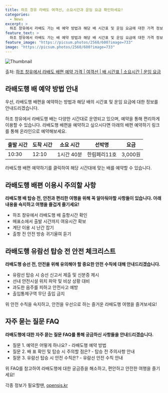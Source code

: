 ```yaml
---
title: 하조 창유 라배도 여객선, 소요시간과 운임 요금 확인하세요!
categories:
  - News
excerpt: >
  하조 창유에서 라배도 가는 배 예약 방법과 해당 배 시간표 및 운임 요금에 대한 가격 정보를 안내 드리겠습니다. 안전하고 재밋는 라배도행 여행을 위해 아래 정보 참고하시기 바랍니다. 라배도행 배편 예약하기 👈 클릭하조 창유에서 라배도행 배 시간표출발 시간도착 시간소요 시간선박명요금10:3012:101시간 40분한림페리11호3,000원라배도행 배편 예약하기 👈 클릭하조 창유에서 라배도행 여객선 탑승 시 이용수칙하조 창유에서 라배도행 배 출항시간을 확인하여야 합니다. 미리 매표소로 가서 충분한 여유시간을 갖고 선박에 탑승해야 합니다. 계단을 이용할 때에는 항상 난간을 잡아야 합니다. 난간 부근에 기대거나 장난을 치지 말아야 합니다. 선박이 출항하기 전 안전 방송을 귀기울여 들어야 합니다.하조 창유에서 라배도..
feature_text: >
  하조 창유에서 라배도 가는 배 예약 방법과 해당 배 시간표 및 운임 요금에 대한 가격 정보를 안내 드리겠습니다. 안전하고 재밋는 라배도행 여행을 위해 아래 정보 참고하시기 바랍니다. 라배도행 배편 예약하기 👈 클릭하조 창유에서 라배도행 배 시간표출발 시간도착 시간소요 시간선박명요금10:3012:101시간 40분한림페리11호3,000원라배도행 배편 예약하기 👈 클릭하조 창유에서 라배도행 여객선 탑승 시 이용수칙하조 창유에서 라배도행 배 출항시간을 확인하여야 합니다. 미리 매표소로 가서 충분한 여유시간을 갖고 선박에 탑승해야 합니다. 계단을 이용할 때에는 항상 난간을 잡아야 합니다. 난간 부근에 기대거나 장난을 치지 말아야 합니다. 선박이 출항하기 전 안전 방송을 귀기울여 들어야 합니다.하조 창유에서 라배도..
feature_image: "https://picsum.photos/2560/600?image=733"
image: "https://picsum.photos/2560/600?image=733"
---
```


![Thumbnail](https://img1.daumcdn.net/thumb/R800x0/?scode=mtistory2&fname=https%3A%2F%2Fblog.kakaocdn.net%2Fdn%2Fob9i0%2FbtsHCTxMPgu%2FLWqHN6bgPjq0BDMfR1NDz0%2Fimg.webp)

<p>출처: <a href="https://opensis.kr/entry/%ED%95%98%EC%A1%B0-%EC%B0%BD%EC%9C%A0%EC%97%90%EC%84%9C-%EB%9D%BC%EB%B0%B0%EB%8F%84-%EB%B0%B0%ED%8E%B8-%EC%98%88%EC%95%BD-%EA%B0%80%EA%B2%A9-%EC%97%AC%EA%B0%9D%EC%84%A0-%EB%B0%B0-%EC%8B%9C%EA%B0%84%ED%91%9C-%EC%86%8C%EC%9A%94%EC%8B%9C%EA%B0%84-%EC%9A%B4%EC%9E%84-%EC%9A%94%EA%B8%88" rel="dofollow">하조 창유에서 라배도 배편 예약 가격 | 여객선 | 배 시간표 | 소요시간 | 운임 요금</a> </p>

## 라배도행 배 예약 방법 안내

우선, 라배도행 배편을 예약하는 방법과 해당 배의 시간표 및 운임 요금에 대한 정보를 안내드리겠습니다.

하조 창유에서 라배도행 배는 다양한 시간대로 운영되고 있으며, 예약을 통해 편리하게 이용할 수 있습니다. 라배도행 배편을 예약하고 싶으시다면
아래의 배편 예약하기 링크를 통해 온라인으로 예약해보세요.

출발 시간 | 도착 시간 | 소요 시간 | 선박명 | 요금  
---|---|---|---|---  
10:30 | 12:10 | 1시간 40분 | 한림페리11호 | 3,000원  
  
라배도행 배편 예약하기를 클릭하여 해당 시간대에 맞는 배를 예약할 수 있습니다.

## 라배도행 배편 이용시 주의할 사항

**라배도행 배 탑승 전, 안전과 편리한 여행을 위해 꼭 알아둬야할 사항들이 있습니다. 아래 내용을 숙지하고 여행을 즐겁게 즐기세요!**

  * 하조 창유에서 라배도행 배 출항시간 확인
  * 매표소에서 출발 시간까지 여유시간 확보
  * 계단 이용 시 난간 잡기
  * 출항 전 안전 방송 귀기울여 듣기

## 라배도행 유람선 탑승 전 안전 체크리스트

**라배도행 승선 전, 안전을 위해 유의해야 할 중요한 안전 수칙에 대해 안내드리겠습니다.**

  * 유람선 탑승 시 승선 신고서 제출 및 신분증 제시
  * 선내 안전시설 위치 파악 및 비상 상황 대비
  * 과도한 음주를 피하고 안전사고 예방
  * 출입통제구역 무단 출입 금지

위 안전 수칙을 숙지하고, 안전을 우선으로 하는 즐거운 라배도행 여행을 즐겨보세요!

## 자주 묻는 질문 FAQ

**라배도행에 대한 자주 묻는 질문 FAQ를 통해 궁금하신 사항들을 안내드리겠습니다.**

  * 질문 1. 예약은 어떻게 하나요? - 라배도행 예약 방법
  * 질문 2. 배 표 확인 및 탑승 시 주의할 점은? - 탑승 전 주의사항 안내
  * 질문 3. 유람선 탑승 시 안전 수칙은? - 유람선 안전 수칙 안내

위 FAQ를 참고하여 라배도행에 대한 궁금증을 해소하고, 편안하고 안전한 여행을 즐기세요!

 

각종 정보가 필요할땐, <a href="https://opensis.kr" rel="dofollow">opensis.kr</a>


